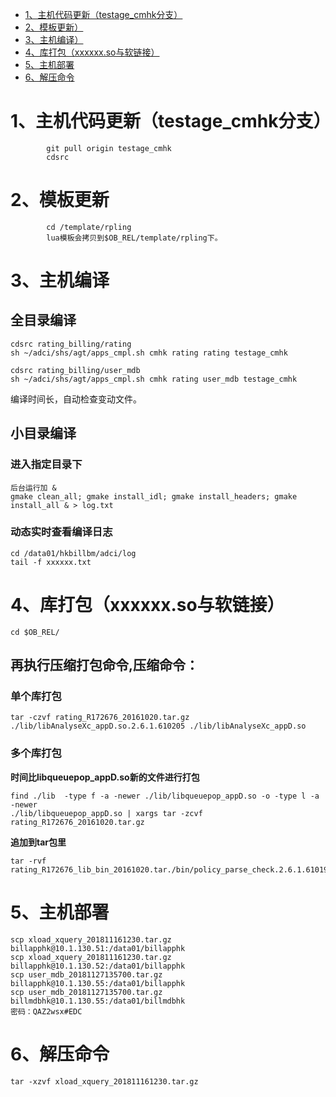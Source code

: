 <!-- GFM-TOC -->
* [1、主机代码更新（testage_cmhk分支）](#1主机代码更新（testage_cmhk分支）)
* [2、模板更新）](#2模板更新)
* [3、主机编译）](#3主机编译)
* [4、库打包（xxxxxx.so与软链接）](#4库打包（xxxxxx.so与软链接）)
* [5、主机部署](#5主机部署)
* [6、解压命令](#6解压命令)
<!-- GFM-TOC -->


# 1、主机代码更新（testage_cmhk分支）
```
        git pull origin testage_cmhk
        cdsrc
```

# 2、模板更新
```
        cd /template/rpling
        lua模板会拷贝到$OB_REL/template/rpling下。
```

# 3、主机编译
## 全目录编译
```
cdsrc rating_billing/rating
sh ~/adci/shs/agt/apps_cmpl.sh cmhk rating rating testage_cmhk

cdsrc rating_billing/user_mdb
sh ~/adci/shs/agt/apps_cmpl.sh cmhk rating user_mdb testage_cmhk
```
编译时间长，自动检查变动文件。
        
## 小目录编译
### 进入指定目录下
```
后台运行加 &
gmake clean_all; gmake install_idl; gmake install_headers; gmake install_all & > log.txt
```
### 动态实时查看编译日志
```
cd /data01/hkbillbm/adci/log
tail -f xxxxxx.txt
```

# 4、库打包（xxxxxx.so与软链接）
```
cd $OB_REL/
```
## 再执行压缩打包命令,压缩命令：
### 单个库打包
```
tar -czvf rating_R172676_20161020.tar.gz ./lib/libAnalyseXc_appD.so.2.6.1.610205 ./lib/libAnalyseXc_appD.so
```
### 多个库打包
**时间比libqueuepop_appD.so新的文件进行打包**
```
find ./lib  -type f -a -newer ./lib/libqueuepop_appD.so -o -type l -a -newer 
./lib/libqueuepop_appD.so | xargs tar -zcvf  rating_R172676_20161020.tar.gz
```

**追加到tar包里**
```
tar -rvf rating_R172676_lib_bin_20161020.tar./bin/policy_parse_check.2.6.1.610195
```

# 5、主机部署
```
scp xload_xquery_201811161230.tar.gz billapphk@10.1.130.51:/data01/billapphk
scp xload_xquery_201811161230.tar.gz billapphk@10.1.130.52:/data01/billapphk
scp user_mdb_20181127135700.tar.gz billapphk@10.1.130.55:/data01/billapphk
scp user_mdb_20181127135700.tar.gz billmdbhk@10.1.130.55:/data01/billmdbhk
密码：QAZ2wsx#EDC
```

# 6、解压命令
```
tar -xzvf xload_xquery_201811161230.tar.gz
```
